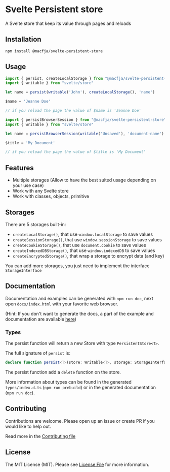 # Svelte Persistent store

A Svelte store that keep its value through pages and reloads

## Installation

```
npm install @macfja/svelte-persistent-store
```

## Usage

```javascript
import { persist, createLocalStorage } from "@macfja/svelte-persistent-store"
import { writable } from "svelte/store"

let name = persist(writable('John'), createLocalStorage(), 'name')

$name = 'Jeanne Doe'

// if you reload the page the value of $name is 'Jeanne Doe'
```

```javascript
import { persistBrowserSession } from "@macfja/svelte-persistent-store"
import { writable } from "svelte/store"

let name = persistBrowserSession(writable('Unsaved'), 'document-name')

$title = 'My Document'

// if you reload the page the value of $title is 'My Document'
```

## Features

- Multiple storages (Allow to have the best suited usage depending on your use case)
- Work with any Svelte store
- Work with classes, objects, primitive

## Storages

There are 5 storages built-in:

 - `createLocalStorage()`, that use `window.localStorage` to save values 
 - `createSessionStorage()`, that use `window.sessionStorage` to save values 
 - `createCookieStorage()`, that use `document.cookie` to save values 
 - `createIndexedDBStorage()`, that use `window.indexedDB` to save values
 - `createEncryptedStorage()`, that wrap a storage to encrypt data (and key)

You can add more storages, you just need to implement the interface `StorageInterface`

## Documentation

Documentation and examples can be generated with `npm run doc`, next open `docs/index.html` with your favorite web browser.

(Hint: If you don't want to generate the docs, a part of the example and documentation are available [here](.docs/README.md))

### Types

The persist function will return a new Store with type `PersistentStore<T>`.

The full signature of `persist` is:
```typescript
declare function persist<T>(store: Writable<T>, storage: StorageInterface<T>, key: string): PersistentStore<T>
```

The persist function add a `delete` function on the store.

More information about types can be found in the generated `types/index.d.ts` (`npm run prebuild`) or in the generated documentation (`npm run doc`).

## Contributing

Contributions are welcome. Please open up an issue or create PR if you would like to help out.

Read more in the [Contributing file](CONTRIBUTING.md)

## License

The MIT License (MIT). Please see [License File](LICENSE.md) for more information.
